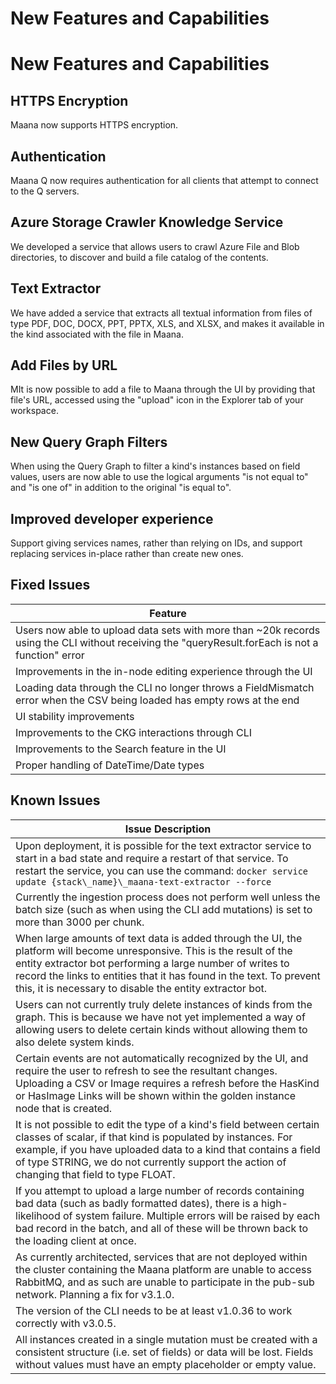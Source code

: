 # New Features and Capabilities

# New Features and Capabilities

## HTTPS Encryption    

Maana now supports HTTPS encryption.       


## Authentication    

Maana Q now requires authentication for all clients that attempt to connect to the Q servers.

## Azure Storage Crawler Knowledge Service

We developed a service that allows users to crawl Azure File and Blob directories, to discover and build a file catalog of the contents.

## Text Extractor

We have added a service that extracts all textual information from files of type PDF, DOC, DOCX, PPT, PPTX, XLS, and XLSX, and makes it available in the kind associated with the file in Maana.

## Add Files by URL   

MIt is now possible to add a file to Maana through the UI by providing that file's URL, accessed using the "upload" icon in the Explorer tab of your workspace.

## New Query Graph Filters   

When using the Query Graph to filter a kind's instances based on field values, users are now able to use the logical arguments "is not equal to" and "is one of" in addition to the original "is equal to".

## Improved developer experience

Support giving services names, rather than relying on IDs, and support replacing services in-place rather than create new ones.  


Fixed Issues
------------


| Feature |
| -----------|
|Users now able to upload data sets with more than ~20k records using the CLI without receiving the "queryResult.forEach is not a function" error |
| Improvements in the in-node editing experience through the UI |
| Loading data through the CLI no longer throws a FieldMismatch error when the CSV being loaded has empty rows at the end |
| UI stability improvements |
| Improvements to the CKG interactions through CLI |
| Improvements to the Search feature in the UI |
| Proper handling of DateTime/Date types|




Known Issues
------------

| Issue Description |
| -----------|
| Upon deployment, it is possible for the text extractor service to start in a bad state and require a restart of that service. To restart the service, you can use the command: `docker service update {stack\_name}\_maana-text-extractor --force`  |
| Currently the ingestion process does not perform well unless the batch size (such as when using the CLI add mutations) is set to more than 3000 per chunk.|
| When large amounts of text data is added through the UI, the platform will become unresponsive. This is the result of the entity extractor bot performing a large number of writes to record the links to entities that it has found in the text. To prevent this, it is necessary to disable the entity extractor bot. |
| Users can not currently truly delete instances of kinds from the graph. This is because we have not yet implemented a way of allowing users to delete certain kinds without allowing them to also delete system kinds. |
| Certain events are not automatically recognized by the UI, and require the user to refresh to see the resultant changes. Uploading a CSV or Image requires a refresh before the HasKind or HasImage Links will be shown within the golden instance node that is created. |
| It is not possible to edit the type of a kind's field between certain classes of scalar, if that kind is populated by instances. For example, if you have uploaded data to a kind that contains a field of type STRING, we do not currently support the action of changing that field to type FLOAT. |
| If you attempt to upload a large number of records containing bad data (such as badly formatted dates), there is a high-likelihood of system failure. Multiple errors will be raised by each bad record in the batch, and all of these will be thrown back to the loading client at once. |
| As currently architected, services that are not deployed within the cluster containing the Maana platform are unable to access RabbitMQ, and as such are unable to participate in the pub-sub network. Planning a fix for v3.1.0. |
| The version of the CLI needs to be at least v1.0.36 to work correctly with v3.0.5.|
| All instances created in a single mutation must be created with a consistent structure (i.e. set of fields) or data will be lost. Fields without values must have an empty placeholder or empty value. |

